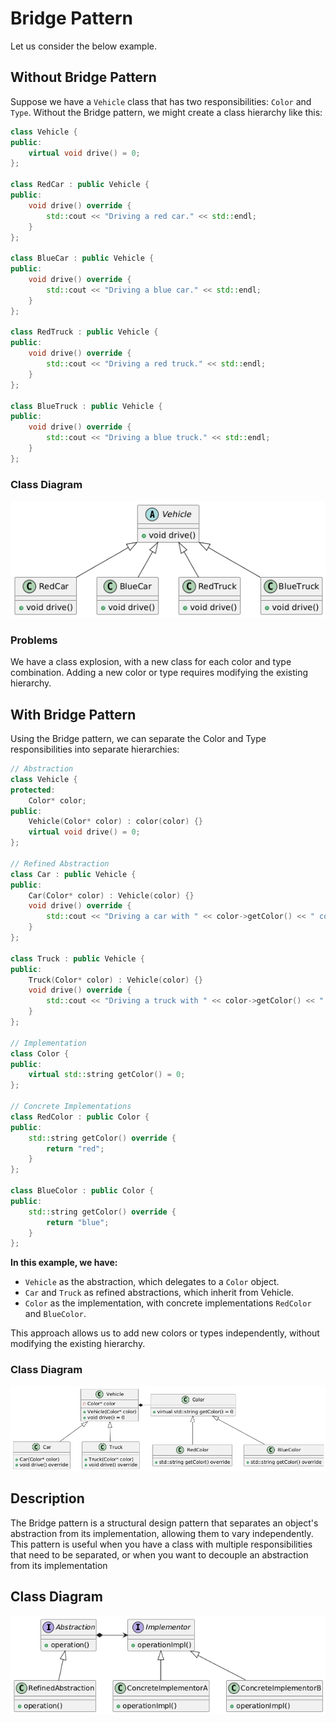 # Bridge Pattern

Let us consider the below example.

## Without Bridge Pattern

Suppose we have a `Vehicle` class that has two responsibilities: `Color` and `Type`. Without the Bridge pattern, we might create a class hierarchy like this:

```C++
class Vehicle {
public:
    virtual void drive() = 0;
};

class RedCar : public Vehicle {
public:
    void drive() override {
        std::cout << "Driving a red car." << std::endl;
    }
};

class BlueCar : public Vehicle {
public:
    void drive() override {
        std::cout << "Driving a blue car." << std::endl;
    }
};

class RedTruck : public Vehicle {
public:
    void drive() override {
        std::cout << "Driving a red truck." << std::endl;
    }
};

class BlueTruck : public Vehicle {
public:
    void drive() override {
        std::cout << "Driving a blue truck." << std::endl;
    }
};
```

### Class Diagram

![Image](../images/bridge.png)

### Problems

We have a class explosion, with a new class for each color and type combination.
Adding a new color or type requires modifying the existing hierarchy.

## With Bridge Pattern

Using the Bridge pattern, we can separate the Color and Type responsibilities into separate hierarchies:

```C++
// Abstraction
class Vehicle {
protected:
    Color* color;
public:
    Vehicle(Color* color) : color(color) {}
    virtual void drive() = 0;
};

// Refined Abstraction
class Car : public Vehicle {
public:
    Car(Color* color) : Vehicle(color) {}
    void drive() override {
        std::cout << "Driving a car with " << color->getColor() << " color." << std::endl;
    }
};

class Truck : public Vehicle {
public:
    Truck(Color* color) : Vehicle(color) {}
    void drive() override {
        std::cout << "Driving a truck with " << color->getColor() << " color." << std::endl;
    }
};

// Implementation
class Color {
public:
    virtual std::string getColor() = 0;
};

// Concrete Implementations
class RedColor : public Color {
public:
    std::string getColor() override {
        return "red";
    }
};

class BlueColor : public Color {
public:
    std::string getColor() override {
        return "blue";
    }
};
```

**In this example, we have:**

- `Vehicle` as the abstraction, which delegates to a `Color` object.
- `Car` and `Truck` as refined abstractions, which inherit from Vehicle.
- `Color` as the implementation, with concrete implementations `RedColor` and `BlueColor`.

This approach allows us to add new colors or types independently, without modifying the existing hierarchy.

### Class Diagram

![Image](../images/bridge-with.png)

## Description

The Bridge pattern is a structural design pattern that separates an object's abstraction from its implementation, allowing them to vary independently. This pattern is useful when you have a class with multiple responsibilities that need to be separated, or when you want to decouple an abstraction from its implementation

## Class Diagram

![Image](../images/bridge-generic.png)